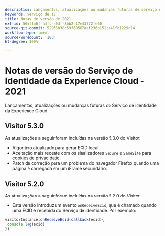 ```yaml
---
description: Lançamentos, atualizações ou mudanças futuras do serviço de identidade da Experience Cloud.
keywords: Serviço de ID
title: Notas de versão de 2021
exl-id: 56bffb6f-a4fc-40df-8bb2-17e43772fe60
source-git-commit: 52956b38c59f60507aaf236b152ce41fc1229d14
workflow-type: tm+mt
source-wordcount: '103'
ht-degree: 100%

---
```


# Notas de versão do Serviço de identidade da Experience Cloud - 2021

Lançamentos, atualizações ou mudanças futuras do Serviço de identidade da Experience Cloud.

## Visitor 5.3.0

As atualizações a seguir foram incluídas na versão 5.3.0 do Visitor:

* Algoritmo atualizado para gerar ECID local.
* Aceitação mais recente com os sinalizadores `Secure` e `SameSite` para cookies de privacidade.
* Patch de correção para um problema do navegador Firefox quando uma página é carregada em um iFrame secundário.

## Visitor 5.2.0

As atualizações a seguir foram incluídas na versão 5.2.0 do Visitor:

* Esta versão introduz um evento `onReceiveEcid`, que é chamado quando uma ECID é recebida do Serviço de identidade. Por exemplo:

```js
visitorInstance.onReceiveEcid(callback(ecid){
 console.log(ecid)
})
```
